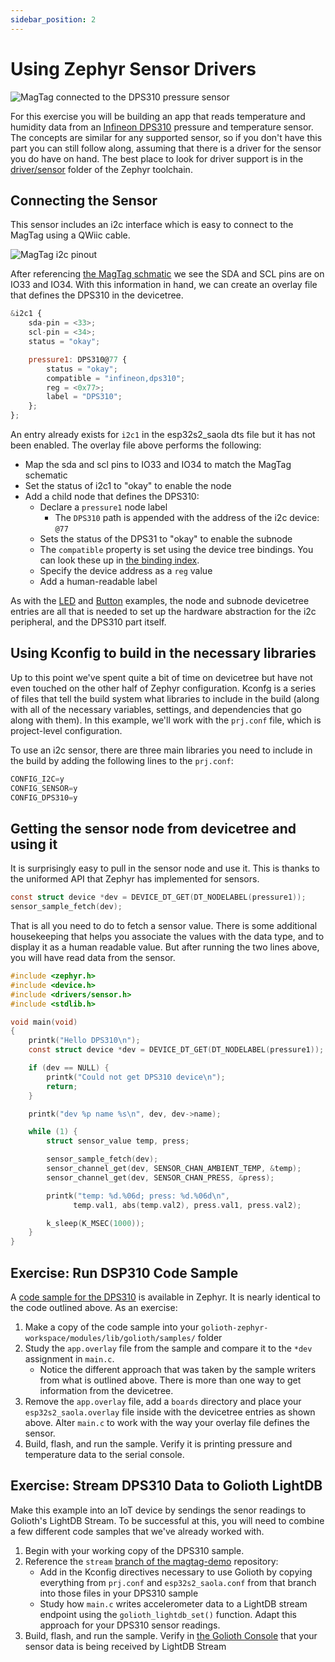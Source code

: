 ```yaml
---
sidebar_position: 2
---
```


# Using Zephyr Sensor Drivers

![MagTag connected to the DPS310 pressure sensor](assets/magtag-dps310-sensor.jpg)

For this exercise you will be building an app that reads temperature and humidity data from an [Infineon DPS310](https://www.infineon.com/cms/en/product/sensor/pressure-sensors/pressure-sensors-for-iot/dps310/) pressure and temperature sensor. The concepts are similar for any supported sensor, so if you don't have this part you can still follow along, assuming that there is a driver for the sensor you do have on hand. The best place to look for driver support is in the [driver/sensor](https://github.com/zephyrproject-rtos/zephyr/tree/main/drivers/sensor) folder of the Zephyr toolchain.

## Connecting the Sensor

This sensor includes an i2c interface which is easy to connect to the MagTag using a QWiic cable.

![MagTag i2c pinout](assets/magtag-i2c-pinout.png)

After referencing [the MagTag schmatic](https://learn.adafruit.com/assets/96946) we see the SDA and SCL pins are on IO33 and IO34. With this information in hand, we can create an overlay file that defines the DPS310 in the devicetree.

```js
&i2c1 {
	sda-pin = <33>;
	scl-pin = <34>;
	status = "okay";

	pressure1: DPS310@77 {
		status = "okay";
		compatible = "infineon,dps310";
		reg = <0x77>;
		label = "DPS310";
	};
};
```

An entry already exists for `i2c1` in the esp32s2_saola dts file but it has not been enabled. The overlay file above performs the following:

* Map the sda and scl pins to IO33 and IO34 to match the MagTag schematic
* Set the status of i2c1 to "okay" to enable the node
* Add a child node that defines the DPS310:
  * Declare a `pressure1` node label
    * The `DPS310` path is appended with the address of the i2c device: `@77`
  * Sets the status of the DPS31 to "okay" to enable the subnode
  * The `compatible` property is set using the device tree bindings. You can look these up in [the binding index](https://docs.zephyrproject.org/latest/build/dts/api/bindings.html#devicetree-binding-index).
  * Specify the device address as a `reg` value
  * Add a human-readable label

As with the [LED](../basic-io-exercises/mapping-gpio.md) and [Button](../basic-io-exercises/button-input.md) examples, the node and subnode devicetree entries are all that is needed to set up the hardware abstraction for the i2c peripheral, and the DPS310 part itself.

## Using Kconfig to build in the necessary libraries

Up to this point we've spent quite a bit of time on devicetree but have not even touched on the other half of Zephyr configuration. Kconfg is a series of files that tell the build system what libraries to include in the build (along with all of the necessary variables, settings, and dependencies that go along with them). In this example, we'll work with the `prj.conf` file, which is project-level configuration.

To use an i2c sensor, there are three main libraries you need to include in the build by adding the following lines to the `prj.conf`:

```js
CONFIG_I2C=y
CONFIG_SENSOR=y
CONFIG_DPS310=y
```

## Getting the sensor node from devicetree and using it

It is surprisingly easy to pull in the sensor node and use it. This is thanks to the uniformed API that Zephyr has implemented for sensors.

```c
const struct device *dev = DEVICE_DT_GET(DT_NODELABEL(pressure1));
sensor_sample_fetch(dev);
```

That is all you need to do to fetch a sensor value. There is some additional housekeeping that helps you associate the values with the data type, and to display it as a human readable value. But after running the two lines above, you will have read data from the sensor.

```c main.c
#include <zephyr.h>
#include <device.h>
#include <drivers/sensor.h>
#include <stdlib.h>

void main(void)
{
	printk("Hello DPS310\n");
	const struct device *dev = DEVICE_DT_GET(DT_NODELABEL(pressure1));

	if (dev == NULL) {
		printk("Could not get DPS310 device\n");
		return;
	}

	printk("dev %p name %s\n", dev, dev->name);

	while (1) {
		struct sensor_value temp, press;

		sensor_sample_fetch(dev);
		sensor_channel_get(dev, SENSOR_CHAN_AMBIENT_TEMP, &temp);
		sensor_channel_get(dev, SENSOR_CHAN_PRESS, &press);

		printk("temp: %d.%06d; press: %d.%06d\n",
		      temp.val1, abs(temp.val2), press.val1, press.val2);

		k_sleep(K_MSEC(1000));
	}
}
```

## Exercise: Run DSP310 Code Sample

A [code sample for the DPS310](https://github.com/zephyrproject-rtos/zephyr/tree/main/samples/sensor/dps310) is available in Zephyr. It is nearly identical to the code outlined above. As an exercise:

1. Make a copy of the code sample into your `golioth-zephyr-workspace/modules/lib/golioth/samples/` folder
2. Study the `app.overlay` file from the sample and compare it to the `*dev` assignment in `main.c`.
    * Notice the different approach that was taken by the sample writers from what is outlined above. There is more than one way to get information from the devicetree.
3. Remove the `app.overlay` file, add a `boards` directory and place your `esp32s2_saola.overlay` file inside with the devicetree entries as shown above. Alter `main.c` to work with the way your overlay file defines the sensor.
4. Build, flash, and run the sample. Verify it is printing pressure and temperature data to the serial console.

## Exercise: Stream DPS310 Data to Golioth LightDB

Make this example into an IoT device by sendings the senor readings to Golioth's LightDB Stream. To be successful at this, you will need to combine a few different code samples that we've already worked with.

1. Begin with your working copy of the DPS310 sample.
2. Reference the `stream` [branch of the magtag-demo](https://github.com/golioth/magtag-demo/tree/stream) repository:
    * Add in the Kconfig directives necessary to use Golioth by copying everything from `prj.conf` and `esp32s2_saola.conf` from that branch into those files in your DPS310 sample
    * Study how `main.c` writes accelerometer data to a LightDB stream endpoint using the `golioth_lightdb_set()` function. Adapt this approach for your DPS310 sensor readings.
3. Build, flash, and run the sample. Verify in [the Golioth Console](https://console.golioth.io/) that your sensor data is being received by LightDB Stream
